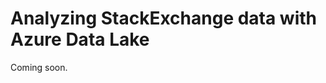 Analyzing StackExchange data with Azure Data Lake
============================================
Coming soon.
